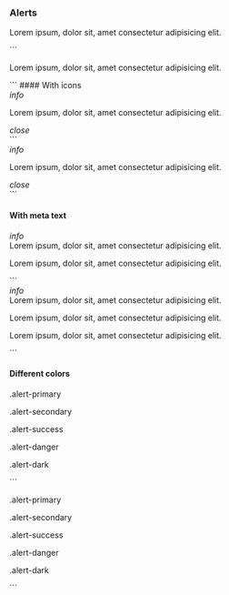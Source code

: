 ### Alerts
<div class="p-4 m-1 background-light-grey">
	<div class="alert alert-primary" role="alert">
		<p class="alert-message">Lorem ipsum, dolor sit, amet consectetur adipisicing elit. </p>
	</div>
</div>
```
<div class="alert alert-primary" role="alert">
	<p class="alert-message">Lorem ipsum, dolor sit, amet consectetur adipisicing elit. </p>
</div>
```
#### With icons
<div class="p-4 m-1 background-light-grey">
	<div class="alert alert-primary" role="alert">
		<div class="alert-icon"><i class="material-icons">info</i></div>
		<p class="alert-message">Lorem ipsum, dolor sit, amet consectetur adipisicing elit. </p>
		<div class="close-alert"><i class="material-icons">close</i></div>
	</div>
</div>
```
<div class="alert alert-primary" role="alert">
	<div class="alert-icon"><i class="material-icons">info</i></div>
	<p class="alert-message">Lorem ipsum, dolor sit, amet consectetur adipisicing elit. </p>
	<div class="close-alert"><i class="material-icons">close</i></div>
</div>
```

#### With meta text
<div class="p-4 m-1 background-light-grey">
	<div class="alert alert-primary" role="alert">
		<div class="alert-icon"><i class="material-icons">info</i></div>
		<div class="alert-message">
			Lorem ipsum, dolor sit, amet consectetur adipisicing elit. 
			<p class="alert-meta">Lorem ipsum, dolor sit, amet consectetur adipisicing elit. </p>
		</div>
	</div>
</div>
```
<div class="alert alert-primary" role="alert">
	<div class="alert-icon"><i class="material-icons">info</i></div>
	<div class="alert-message">
		Lorem ipsum, dolor sit, amet consectetur adipisicing elit. 
		<p class="alert-meta">Lorem ipsum, dolor sit, amet consectetur adipisicing elit. </p>
	</div>
	<p class="alert-meta">Lorem ipsum, dolor sit, amet consectetur adipisicing elit. </p>
</div>
```

#### Different colors
<div class="p-4 m-1 background-light-grey">
	<div class="alert alert-primary" role="alert">
		<p class="alert-message">.alert-primary</p>
	</div>
	<div class="alert alert-secondary" role="alert">
		<p class="alert-message">.alert-secondary</p>
	</div>
	<div class="alert alert-success" role="alert">
		<p class="alert-message">.alert-success</p>
	</div>
	<div class="alert alert-danger" role="alert">
		<p class="alert-message">.alert-danger</p>
	</div>
	<div class="alert alert-dark" role="alert">
		<p class="alert-message">.alert-dark</p>
	</div>
</div>
```
<div class="alert alert-primary" role="alert">
	<p class="alert-message">.alert-primary</p>
</div>
<div class="alert alert-secondary" role="alert">
	<p class="alert-message">.alert-secondary</p>
</div>
<div class="alert alert-success" role="alert">
	<p class="alert-message">.alert-success</p>
</div>
<div class="alert alert-danger" role="alert">
	<p class="alert-message">.alert-danger</p>
</div>
<div class="alert alert-dark" role="alert">
	<p class="alert-message">.alert-dark</p>
</div>
```
